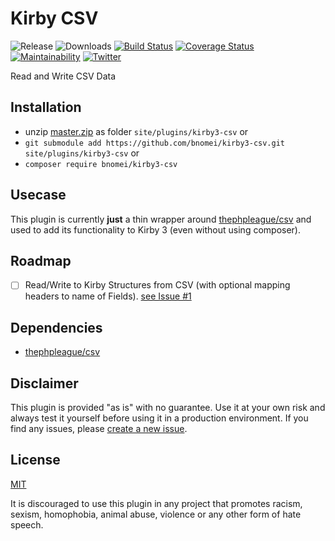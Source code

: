 # Kirby CSV

![Release](https://flat.badgen.net/packagist/v/bnomei/kirby3-csv?color=ae81ff)
![Downloads](https://flat.badgen.net/packagist/dt/bnomei/kirby3-csv?color=272822)
[![Build Status](https://flat.badgen.net/travis/bnomei/kirby3-csv)](https://travis-ci.com/bnomei/kirby3-csv)
[![Coverage Status](https://flat.badgen.net/coveralls/c/github/bnomei/kirby3-csv)](https://coveralls.io/github/bnomei/kirby3-csv) 
[![Maintainability](https://flat.badgen.net/codeclimate/maintainability/bnomei/kirby3-csv)](https://codeclimate.com/github/bnomei/kirby3-csv) 
[![Twitter](https://flat.badgen.net/badge/twitter/bnomei?color=66d9ef)](https://twitter.com/bnomei)

Read and Write CSV Data

## Installation

- unzip [master.zip](https://github.com/bnomei/kirby3-csv/archive/master.zip) as folder `site/plugins/kirby3-csv` or
- `git submodule add https://github.com/bnomei/kirby3-csv.git site/plugins/kirby3-csv` or
- `composer require bnomei/kirby3-csv`

## Usecase

This plugin is currently **just** a thin wrapper around [thephpleague/csv](https://csv.thephpleague.com/) and used to add its functionality to Kirby 3 (even without using composer).

## Roadmap

- [ ] Read/Write to Kirby Structures from CSV (with optional mapping headers to name of Fields). [see Issue #1](https://github.com/bnomei/kirby3-csv/issues/1)

## Dependencies

- [thephpleague/csv](https://github.com/thephpleague/csv)

## Disclaimer

This plugin is provided "as is" with no guarantee. Use it at your own risk and always test it yourself before using it in a production environment. If you find any issues, please [create a new issue](https://github.com/bnomei/kirby3-csv/issues/new).

## License

[MIT](https://opensource.org/licenses/MIT)

It is discouraged to use this plugin in any project that promotes racism, sexism, homophobia, animal abuse, violence or any other form of hate speech.
